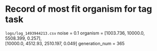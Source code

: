 # Record of most fit organism for tag task

`logs/log_1493944213.csv`
noise = 0.1
organism = [1003.736, 10000.0, 5508.399, 0.257], \
  [10000.0, 4512.93, 2510.197, 0.049]
generation_num = 365

